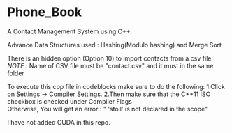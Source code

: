 # Phone_Book
A Contact Management System using C++  

Advance Data Structures used : Hashing(Modulo hashing) and Merge Sort  

There is an hidden option (Option 10) to import contacts from a csv file 
*NOTE* : Name of CSV file must be "contact.csv" and it must in the same folder  

To execute this cpp file in codeblocks make sure to do the following: 
    1.Click on Settings -> Compiler Settings. 
    2.Then make sure that the C++11 ISO checkbox is checked under Compiler Flags  
    Otherwise, You will get an error : " 'stoll' is not declared in the scope"  

I have not added CUDA in this repo.